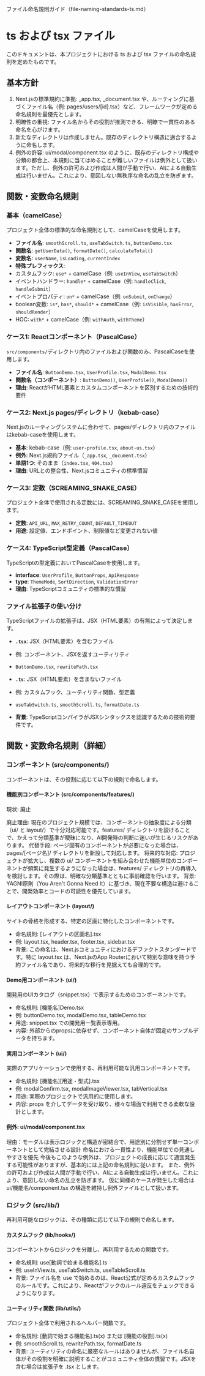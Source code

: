 ファイル命名規則ガイド（file-naming-standards-ts.md）

# ts および tsx ファイル
このドキュメントは、本プロジェクトにおける ts および tsx ファイルの命名規則を定めたものです。

## 基本方針

1. Next.jsの標準規約に準拠: _app.tsx, _document.tsx や、ルーティングに基づくファイル名（例: pages/users/[id].tsx）など、フレームワークが定める命名規則を最優先とします。
2. 明瞭性の重視: ファイル名からその役割が推測できる、明瞭で一貫性のある命名を心がけます。
3. 新たなディレクトリは作成しません。既存のディレクトリ構造に適合するように命名します。
4. 例外の許容: ui/modal/component.tsx のように、既存のディレクトリ構成や分類の都合上、本規則に当てはめることが難しいファイルは例外として扱います。ただし、例外の許可および作成は人間が手動で行い、AIによる自動生成は行いません。これにより、意図しない無秩序な命名の乱立を防ぎます。


## 関数・変数命名規則

### 基本（camelCase）
プロジェクト全体の標準的な命名規則として、camelCaseを使用します。
- **ファイル名**: `smoothScroll.ts`, `useTabSwitch.ts`, `buttonDemo.tsx`
- **関数名**: `getUserData()`, `formatDate()`, `calculateTotal()`
- **変数名**: `userName`, `isLoading`, `currentIndex`
- **特殊プレフィックス**:
 - カスタムフック: `use*` + camelCase（例: `useInView`, `useTabSwitch`）
 - イベントハンドラー: `handle*` + camelCase（例: `handleClick`, `handleSubmit`）
 - イベントプロパティ: `on*` + camelCase（例: `onSubmit`, `onChange`）
 - boolean変数: `is*`, `has*`, `should*` + camelCase（例: `isVisible`, `hasError`, `shouldRender`）
 - HOC: `with*` + camelCase（例: `withAuth`, `withTheme`）

### ケース1: Reactコンポーネント（PascalCase）
`src/components/`ディレクトリ内のファイルおよび関数のみ、PascalCaseを使用します。
- **ファイル名**: `ButtonDemo.tsx`, `UserProfile.tsx`, `ModalDemo.tsx`
- **関数名（コンポーネント）**: `ButtonDemo()`, `UserProfile()`, `ModalDemo()`
- **理由**: ReactがHTML要素とカスタムコンポーネントを区別するための技術的要件

### ケース2: Next.js pages/ディレクトリ（kebab-case）
Next.jsのルーティングシステムに合わせて、pages/ディレクトリ内のファイルはkebab-caseを使用します。
- **基本**: kebab-case（例: `user-profile.tsx`, `about-us.tsx`）
- **例外**: Next.js規約ファイル（`_app.tsx`, `_document.tsx`）
- **単語1つ**: そのまま（`index.tsx`, `404.tsx`）
- **理由**: URLとの整合性、Next.jsコミュニティの標準慣習


### ケース3: 定数（SCREAMING_SNAKE_CASE）
プロジェクト全体で使用される定数には、SCREAMING_SNAKE_CASEを使用します。
- **定数**: `API_URL`, `MAX_RETRY_COUNT`, `DEFAULT_TIMEOUT`
- **用途**: 設定値、エンドポイント、制限値など変更されない値

### ケース4: TypeScript型定義（PascalCase）
TypeScriptの型定義においてPascalCaseを使用します。
- **interface**: `UserProfile`, `ButtonProps`, `ApiResponse`
- **type**: `ThemeMode`, `SortDirection`, `ValidationError`
- **理由**: TypeScriptコミュニティの標準的な慣習

### ファイル拡張子の使い分け
TypeScriptファイルの拡張子は、JSX（HTML要素）の有無によって決定します。

- **`.tsx`**: JSX（HTML要素）を含むファイル
 - 例: コンポーネント、JSXを返すユーティリティ
 - `ButtonDemo.tsx`, `rewritePath.tsx`

- **`.ts`**: JSX（HTML要素）を含まないファイル
 - 例: カスタムフック、ユーティリティ関数、型定義
 - `useTabSwitch.ts`, `smoothScroll.ts`, `formatDate.ts`

- **背景**: TypeScriptコンパイラがJSXシンタックスを認識するための技術的要件です。


## 関数・変数命名規則（詳細）

### コンポーネント (src/components/)
コンポーネントは、その役割に応じて以下の規則で命名します。

#### 機能別コンポーネント (src/components/features/)
現状: 廃止

廃止理由: 現在のプロジェクト規模では、コンポーネントの抽象度による分類（ui/ と layout/）で十分対応可能です。features/ ディレクトリを設けることで、かえって分類基準が曖昧になり、AI開発時の判断に迷いが生じるリスクがあります。
代替手段: ページ固有のコンポーネントが必要になった場合は、pages/[ページ名]/ ディレクトリを新設して対応します。
将来的な対応: プロジェクトが拡大し、複数の ui/ コンポーネントを組み合わせた機能単位のコンポーネントが頻繁に発生するようになった場合は、features/ ディレクトリの再導入を検討します。その際は、明確な分類基準とともに事前確認を行います。
背景: YAGNI原則（You Aren't Gonna Need It）に基づき、現在不要な構造は避けることで、開発効率とコードの可読性を優先しています。


####  レイアウトコンポーネント (layout/)

サイトの骨格を形成する、特定の区画に特化したコンポーネントです。
* 命名規則: [レイアウトの区画名].tsx
* 例: layout.tsx, header.tsx, footer.tsx, sidebar.tsx
* 背景: この命名は、Next.jsコミュニティにおけるデファクトスタンダードです。特に layout.tsx は、Next.jsのApp Routerにおいて特別な意味を持つ予約ファイル名であり、将来的な移行を見据えても合理的です。


#### Demo用コンポーネント (ui/)

開発用のUIカタログ（snippet.tsx）で表示するためのコンポーネントです。
* 命名規則: [機能名]Demo.tsx
* 例: buttonDemo.tsx, modalDemo.tsx, tableDemo.tsx
* 用途: snippet.tsx での開発用一覧表示専用。
* 内容: 外部からのpropsに依存せず、コンポーネント自体が固定のサンプルデータを持ちます。

#### 実用コンポーネント (ui/)

実際のアプリケーションで使用する、再利用可能な汎用コンポーネントです。
* 命名規則: [機能名][用途・型式].tsx
* 例: modalConfirm.tsx, modalImageViewer.tsx, tabVertical.tsx
* 用途: 実際のプロジェクトで汎用的に使用します。
* 内容: props を介してデータを受け取り、様々な場面で利用できる柔軟な設計とします。


#### 例外: ui/modal/component.tsx
理由：モーダルは表示ロジックと構造が密結合で、用途別に分割せず単一コンポーネントとして完結させる設計
命名における一貫性より、機能単位での見通しやすさを優先
今後もこのような例外は、プロジェクトの成長に応じて適宜発生する可能性がありますが、基本的には上記の命名規則に従います。
また、例外の許可および作成は人間が手動で行い、AIによる自動生成は行いません。これにより、意図しない命名の乱立を防ぎます。
仮に同様のケースが発生した場合は ui/機能名/component.tsx の構造を維持し例外ファイルとして扱います。



### ロジック (src/lib/)

再利用可能なロジックは、その種類に応じて以下の規則で命名します。

#### カスタムフック (lib/hooks/)

コンポーネントからロジックを分離し、再利用するための関数です。
* 命名規則: use[動詞で始まる機能名].ts
* 例: useInView.ts, useTabSwitch.ts, useTableScroll.ts
* 背景: ファイル名を use で始めるのは、React公式が定めるカスタムフックのルールです。これにより、Reactがフックのルール違反をチェックできるようになります。

#### ユーティリティ関数 (lib/utils/)

プロジェクト全体で利用されるヘルパー関数です。
* 命名規則: [動詞で始まる機能名].ts(x) または [機能の役割].ts(x)
* 例: smoothScroll.ts, rewritePath.tsx, formatDate.ts
* 背景: ユーティリティの命名に厳密なルールはありませんが、ファイル名自体がその役割を明確に説明することがコミュニティ全体の慣習です。JSXを含む場合は拡張子を .tsx とします。



